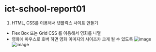 # ict-school-report01

01. HTML, CSS를 이용해서 넷플릭스 사이트 만들기
  - Flex Box 또는 Grid CSS 를 이용해서 영화를 나열
  - 영화에 마우스로 호버 하면 영화 이미지의 사이즈카 크게 될 수 있도록
![image](https://github.com/user-attachments/assets/851db514-f6d6-4481-a01b-4240de211cac)
![image](https://github.com/user-attachments/assets/33acfd29-525d-42f5-b593-0399978e9a5f)
